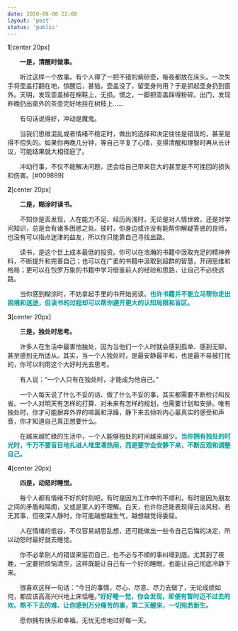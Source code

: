 ```yaml
---
date: 2020-06-06 22:00
layout: 'post'
status: 'public'
---
```


**1**[center 20px]

&emsp;&emsp;**一是，清醒时做事。**

&emsp;&emsp;听过这样一个故事。有个人得了一把不错的紫砂壶，每夜都放在床头。一次失手将壶盖打翻在地，惊醒后，甚恼，壶盖没了，留壶身何用？于是抓起壶身扔到窗外。天明，发现壶盖掉在棉鞋上，无损。恨之，一脚把壶盖踩得粉碎。出门，发现昨晚扔出窗外的茶壶完好地挂在树枝上……

&emsp;&emsp;有句话说得好，冲动是魔鬼。

&emsp;&emsp;当我们思维混乱或者情绪不稳定时，做出的选择和决定往往是错误的，甚至是得不偿失的。如果你再晚几分钟，等自己平复了心情，变得清醒和理智时再从长计议，可能结果就大相径庭了。

&emsp;&emsp;冲动行事，不仅不能解决问题，还会给自己带来巨大的甚至是不可挽回的损失和伤害。[#009899]

**2**[center 20px]

&emsp;&emsp;**二是，糊涂时读书。**

&emsp;&emsp;不知你是否发现，人在能力不足、经历尚浅时，无论是对人情世故，还是对学问知识，总是会有诸多困惑之处。彼时，你身边或许没有能帮你解疑答惑的良师，也没有可以指点迷津的益友，所以你只能靠自己寻找出路。

&emsp;&emsp;读书，是这个世上成本最低的投资。你可以在浩瀚的书籍中汲取充足的精神养料，不断提升和完善自己；也可以在广袤的书籍中汲取到超群的智慧，开阔思维和格局；更可以在包罗万象的书籍中学习借鉴前人的经验和思路，让自己不必绕远路。

&emsp;&emsp;当你感到糊涂时，不妨拿起手里的书开始阅读。<span style="color:#009899;">**也许书籍并不能立马帮你走出困境和迷途，但读书的过程却可以帮你避开更大的认知局限和盲区。**</span>

**3**[center 20px]

&emsp;&emsp;**三是，独处时思考。**

&emsp;&emsp;许多人在生活中最害怕独处，因为当他们一个人时就会感到孤单、感到无聊，甚至感到无所适从。其实，当一个人独处时，是最安静最平和，也是最不易被打扰的，你可以利用这个大好时光去思考。

&emsp;&emsp;有人说：“一个人只有在独处时，才能成为他自己。”

&emsp;&emsp;一个人每天说了什么不妥的话、做了什么不妥的事，其实都需要不断检讨和反省。一个人对明天有怎样的打算、对未来有怎样的规划，也需要计划和安排。唯有独处时，你才可能摒弃外界的喧嚣和浮躁，静下来去倾听内心最真实的感受和声音，你才知道自己真正想要什么。

&emsp;&emsp;在越来越忙碌的生活中，一个人能够独处的时间越来越少。<span style="color:#009899;">**当你拥有独处的时光时，千万不要盲目地扎进人堆里凑热闹，而是要学会安静下来，不断反观和调整自己。**</span>

**4**[center 20px]

&emsp;&emsp;**四是，动怒时睡觉。**

&emsp;&emsp;每个人都有情绪不好的时刻吧，有时是因为工作中的不顺利，有时是因为朋友之间的矛盾和隔阂，又或是家人的不理解。白天，也许你还能表现得云淡风轻、若无其事，但夜深人静时，你可能越想越生气，越想越觉得委屈。

&emsp;&emsp;人在情绪的低谷，不仅容易胡思乱想，还可能做出一些令自己后悔的决定，所以动怒时最好就去睡觉。

&emsp;&emsp;你不必拿别人的错误来惩罚自己，也不必与不顺的事纠缠到底。尤其到了夜晚，一定要把烦恼清空，这样既能让自己有一个好的睡眠，也能让自己彻底冷静下来。

&emsp;&emsp;很喜欢这样一句话：“今日的事情，尽心、尽意、尽力去做了，无论成绩如何，都应该高高兴兴地上床恬睡。”<span style="color:#009899;">**好好睡一觉，你会发现，即便有暂时迈不过去的坎、熬不下去的难、让你感到万分痛苦的事，第二天醒来，一切宛若新生。**</span>

&emsp;&emsp;愿你拥有快乐和幸福，无忧无虑地过好每一天。